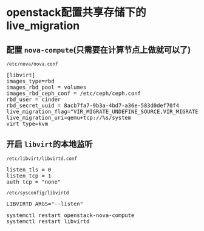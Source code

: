 # openstack配置共享存储下的live_migration
## 配置 `nova-compute`(只需要在计算节点上做就可以了)
`/etc/nova/nova.conf`
<pre>
[libvirt]
images_type=rbd
images_rbd_pool = volumes
images_rbd_ceph_conf = /etc/ceph/ceph.conf
rbd_user = cinder
rbd_secret_uuid = 8acb7fa7-9b3a-4bd7-a36e-583d0def70f4
live_migration_flag="VIR_MIGRATE_UNDEFINE_SOURCE,VIR_MIGRATE_PEER2PEER,VIR_MIGRATE_LIVE,VIR_MIGRATE_PERSIST_DEST,VIR_MIGRATE_TUNNELLED"
live_migration_uri=qemu+tcp://%s/system
virt_type=kvm
</pre>
## 开启 `libvirt`的本地监听
`/etc/libvirt/libvirtd.conf`
<pre>
listen_tls = 0
listen_tcp = 1
auth_tcp = "none"
</pre>
`/etc/sysconfig/libvirtd`
<pre>
LIBVIRTD_ARGS="--listen"
</pre>

<pre>
systemctl restart openstack-nova-compute
systemctl restart libvirtd
</pre>